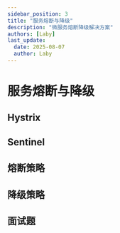 ```yaml
---
sidebar_position: 3
title: "服务熔断与降级"
description: "微服务熔断降级解决方案"
authors: [Laby]
last_update:
  date: 2025-08-07
  author: Laby
---
```


# 服务熔断与降级

## Hystrix

## Sentinel

## 熔断策略

## 降级策略

## 面试题 